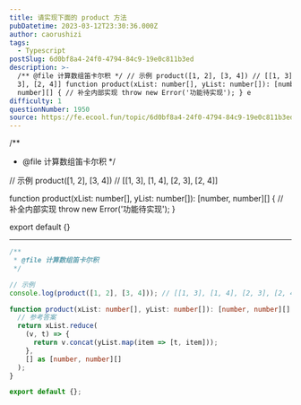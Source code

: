 ```yaml
---
title: 请实现下面的 product 方法
pubDatetime: 2023-03-12T23:30:36.000Z
author: caorushizi
tags:
  - Typescript
postSlug: 6d0bf8a4-24f0-4794-84c9-19e0c811b3ed
description: >-
  /** @file 计算数组笛卡尔积 */ // 示例 product([1, 2], [3, 4]) // [[1, 3], [1, 4], [2,
  3], [2, 4]] function product(xList: number[], yList: number[]): [number,
  number][] { // 补全内部实现 throw new Error('功能待实现'); } e
difficulty: 1
questionNumber: 1950
source: https://fe.ecool.fun/topic/6d0bf8a4-24f0-4794-84c9-19e0c811b3ed
---
```


/\*\*

- @file 计算数组笛卡尔积
  \*/

// 示例
product([1, 2], [3, 4]) // [[1, 3], [1, 4], [2, 3], [2, 4]]

function product(xList: number[], yList: number[]): [number, number][] {
// 补全内部实现
throw new Error('功能待实现');
}

export default {}

---

```ts
/**
 * @file 计算数组笛卡尔积
 */

// 示例
console.log(product([1, 2], [3, 4])); // [[1, 3], [1, 4], [2, 3], [2, 4]]

function product(xList: number[], yList: number[]): [number, number][] {
  // 参考答案
  return xList.reduce(
    (v, t) => {
      return v.concat(yList.map(item => [t, item]));
    },
    [] as [number, number][]
  );
}

export default {};
```
